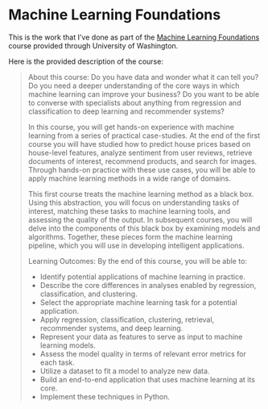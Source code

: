 # Machine Learning Foundations
This is the work that I've done as part of the [Machine Learning Foundations](https://www.coursera.org/learn/ml-foundations) course provided through University of Washington.

Here is the provided description of the course:
>About this course: Do you have data and wonder what it can tell you?  Do you need a deeper understanding of the core ways in which machine learning can improve your business?  Do you want to be able to converse with specialists about anything from regression and classification to deep learning and recommender systems?
>
>In this course, you will get hands-on experience with machine learning from a series of practical case-studies.  At the end of the first course you will have studied how to predict house prices based on house-level features, analyze sentiment from user reviews, retrieve documents of interest, recommend products, and search for images.  Through hands-on practice with these use cases, you will be able to apply machine learning methods in a wide range of domains.
>
>This first course treats the machine learning method as a black box.  Using this abstraction, you will focus on understanding tasks of interest, matching these tasks to machine learning tools, and assessing the quality of the output. In subsequent courses, you will delve into the components of this black box by examining models and algorithms.  Together, these pieces form the machine learning pipeline, which you will use in developing intelligent applications.
>
>Learning Outcomes:  By the end of this course, you will be able to:
>* Identify potential applications of machine learning in practice.  
>* Describe the core differences in analyses enabled by regression, classification, and clustering.
>* Select the appropriate machine learning task for a potential application.  
>* Apply regression, classification, clustering, retrieval, recommender systems, and deep learning.
>* Represent your data as features to serve as input to machine learning models. 
>* Assess the model quality in terms of relevant error metrics for each task.
>* Utilize a dataset to fit a model to analyze new data.
>* Build an end-to-end application that uses machine learning at its core.  
>* Implement these techniques in Python.